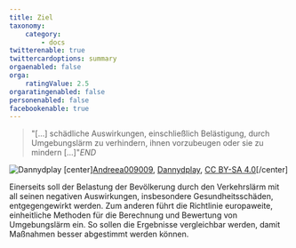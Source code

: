 ```yaml
---
title: Ziel
taxonomy:
    category:
        - docs
twitterenable: true
twittercardoptions: summary
orgaenabled: false
orga:
    ratingValue: 2.5
orgaratingenabled: false
personenabled: false
facebookenable: true
---
```


> "[...] schädliche Auswirkungen, einschließlich Belästigung, durch Umgebungslärm zu verhindern, ihnen vorzubeugen oder sie zu mindern [...]"<cite>END</cite>

![Dannydplay](tooloud.jpg?resize=256,100)
[center]<a href="https://commons.wikimedia.org/wiki/User:Andreea009009">Andreea009009</a>, <a href="https://commons.wikimedia.org/wiki/File:Dannydplay.jpg">Dannydplay</a>, <a href="https://creativecommons.org/licenses/by-sa/4.0/legalcode" rel="license">CC BY-SA 4.0</a>[/center]


Einerseits soll der Belastung der Bevölkerung durch den Verkehrslärm mit all seinen negativen Auswirkungen, insbesondere Gesundheitsschäden, entgegengewirkt werden.
Zum anderen führt die Richtlinie europaweite, einheitliche Methoden für die Berechnung und Bewertung von Umgebungslärm ein. So sollen die Ergebnisse vergleichbar werden, damit Maßnahmen besser abgestimmt werden können.
